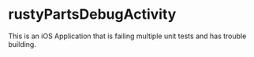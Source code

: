 # rustyPartsDebugActivity
This is an iOS Application that is failing multiple unit tests and has trouble building.  
